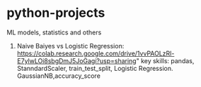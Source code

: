 # python-projects
ML models, statistics and others
1. Naive Baiyes vs Logistic Regression: https://colab.research.google.com/drive/1vvPAOLzRl-E7ylwLOi8sbgDmJ5JoGagi?usp=sharing"
key skills: pandas, StanndardScaler, train_test_split, Logistic Regression. GaussianNB,accuracy_score

